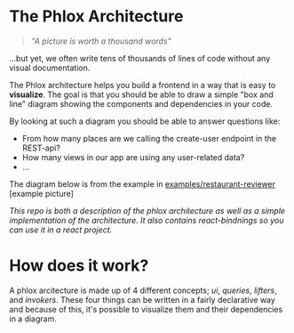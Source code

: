 # The Phlox Architecture

> *"A picture is worth a thousand words"*

...but yet, we often write tens of thousands of lines of code without any visual documentation.

The Phlox architecture helps you build a frontend in a way that is easy to **visualize**.
The goal is that you should be able to draw a simple "box and line" diagram showing the components and dependencies in your code.

By looking at such a diagram you should be able to answer questions like:

- From how many places are we calling the create-user endpoint in the REST-api?
- How many views in our app are using any user-related data?
- ...

The diagram below is from the example in [examples/restaurant-reviewer](...)
[example picture]


*This repo is both a description of the phlox architecture as well as a simple implementation of the architecture. It also contains react-bindnings so you can use it in a react project.*

# How does it work?
A phlox arcitecture is made up of 4 different concepts; *ui*, *queries*, *lifters*, and *invokers*. These four things can be written in a fairly declarative way and because of this, it's possible to visualize them and their dependencies in a diagram.
